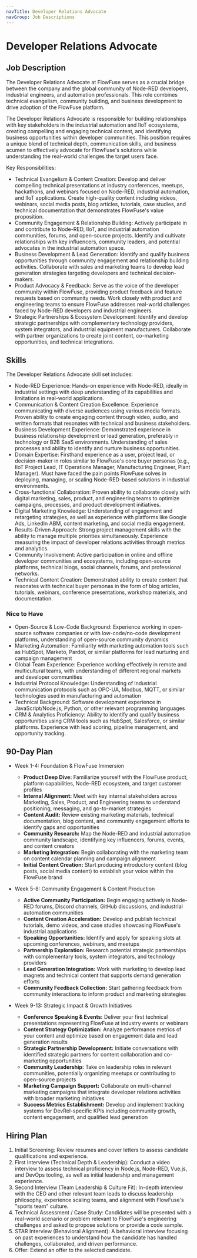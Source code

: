 ```yaml
---
navTitle: Developer Relations Advocate
navGroup: Job Descriptions
---
```


# Developer Relations Advocate

## Job Description

The Developer Relations Advocate at FlowFuse serves as a crucial bridge between the company and the global community of Node-RED developers, industrial engineers, and automation professionals. This role combines technical evangelism, community building, and business development to drive adoption of the FlowFuse platform.

The Developer Relations Advocate is responsible for building relationships with key stakeholders in the industrial automation and IIoT ecosystems, creating compelling and engaging technical content, and identifying business opportunities within developer communities. This position requires a unique blend of technical depth, communication skills, and business acumen to effectively advocate for FlowFuse's solutions while understanding the real-world challenges the target users face.

Key Responsibilities:

* Technical Evangelism & Content Creation: Develop and deliver compelling technical presentations at industry conferences, meetups, hackathons, and webinars focused on Node-RED, industrial automation, and IIoT applications. Create high-quality content including videos, webinars, social media posts, blog articles, tutorials, case studies, and technical documentation that demonstrates FlowFuse's value proposition.
* Community Engagement & Relationship Building: Actively participate in and contribute to Node-RED, IIoT, and industrial automation communities, forums, and open-source projects. Identify and cultivate relationships with key influencers, community leaders, and potential advocates in the industrial automation space.
* Business Development & Lead Generation: Identify and qualify business opportunities through community engagement and relationship building activities. Collaborate with sales and marketing teams to develop lead generation strategies targeting developers and technical decision-makers.
* Product Advocacy & Feedback: Serve as the voice of the developer community within FlowFuse, providing product feedback and feature requests based on community needs. Work closely with product and engineering teams to ensure FlowFuse addresses real-world challenges faced by Node-RED developers and industrial engineers.
* Strategic Partnerships & Ecosystem Development: Identify and develop strategic partnerships with complementary technology providers, system integrators, and industrial equipment manufacturers. Collaborate with partner organizations to create joint content, co-marketing opportunities, and technical integrations.

## Skills

The Developer Relations Advocate skill set includes:

* Node-RED Experience: Hands-on experience with Node-RED, ideally in industrial settings with deep understanding of its capabilities and limitations in real-world applications.
* Communication & Content Creation Excellence: Experience communicating with diverse audiences using various media formats. Proven ability to create engaging content through video, audio, and written formats that resonates with technical and business stakeholders.
* Business Development Experience: Demonstrated experience in business relationship development or lead generation, preferably in technology or B2B SaaS environments. Understanding of sales processes and ability to identify and nurture business opportunities.
* Domain Expertise: Firsthand experience as a user, project lead, or decision-maker in roles similar to FlowFuse's core buyer personas (e.g., IIoT Project Lead, IT Operations Manager, Manufacturing Engineer, Plant Manager). Must have faced the pain points FlowFuse solves in deploying, managing, or scaling Node-RED-based solutions in industrial environments.
* Cross-functional Collaboration: Proven ability to collaborate closely with digital marketing, sales, product, and engineering teams to optimize campaigns, processes, and product development initiatives.
* Digital Marketing Knowledge: Understanding of engagement and retargeting strategies, as well as experience with platforms like Google Ads, LinkedIn ABM, content marketing, and social media engagement.
* Results-Driven Approach: Strong project management skills with the ability to manage multiple priorities simultaneously. Experience measuring the impact of developer relations activities through metrics and analytics.
* Community Involvement: Active participation in online and offline developer communities and ecosystems, including open-source platforms, technical blogs, social channels, forums, and professional networks.
* Technical Content Creation: Demonstrated ability to create content that resonates with technical buyer personas in the form of blog articles, tutorials, webinars, conference presentations, workshop materials, and documentation.

### Nice to Have

* Open-Source & Low-Code Background: Experience working in open-source software companies or with low-code/no-code development platforms, understanding of open-source community dynamics
* Marketing Automation: Familiarity with marketing automation tools such as HubSpot, Marketo, Pardot, or similar platforms for lead nurturing and campaign management
* Global Team Experience: Experience working effectively in remote and multicultural teams, with understanding of different regional markets and developer communities
* Industrial Protocol Knowledge: Understanding of industrial communication protocols such as OPC-UA, Modbus, MQTT, or similar technologies used in manufacturing and automation
* Technical Background: Software development experience in JavaScript/Node.js, Python, or other relevant programming languages
* CRM & Analytics Proficiency: Ability to identify and qualify business opportunities using CRM tools such as HubSpot, Salesforce, or similar platforms. Experience with lead scoring, pipeline management, and opportunity tracking.



## 90-Day Plan

* Week 1-4: Foundation & FlowFuse Immersion
   * **Product Deep Dive:** Familiarize yourself with the FlowFuse product, platform capabilities, Node-RED ecosystem, and target customer profiles
   * **Internal Alignment:** Meet with key internal stakeholders across Marketing, Sales, Product, and Engineering teams to understand positioning, messaging, and go-to-market strategies
   * **Content Audit:** Review existing marketing materials, technical documentation, blog content, and community engagement efforts to identify gaps and opportunities
   * **Community Research:** Map the Node-RED and industrial automation community landscape, identifying key influencers, forums, events, and content creators
   * **Marketing Integration:** Begin collaborating with the marketing team on content calendar planning and campaign alignment
   * **Initial Content Creation:** Start producing introductory content (blog posts, social media content) to establish your voice within the FlowFuse brand

* Week 5-8: Community Engagement & Content Production
   * **Active Community Participation:** Begin engaging actively in Node-RED forums, Discord channels, GitHub discussions, and industrial automation communities
   * **Content Creation Acceleration:** Develop and publish technical tutorials, demo videos, and case studies showcasing FlowFuse's industrial applications
   * **Speaking Opportunities:** Identify and apply for speaking slots at upcoming conferences, webinars, and meetups
   * **Partnership Exploration:** Research potential strategic partnerships with complementary tools, system integrators, and technology providers
   * **Lead Generation Integration:** Work with marketing to develop lead magnets and technical content that supports demand generation efforts
   * **Community Feedback Collection:** Start gathering feedback from community interactions to inform product and marketing strategies

* Week 9-13: Strategic Impact & Growth Initiatives
   * **Conference Speaking & Events:** Deliver your first technical presentations representing FlowFuse at industry events or webinars
   * **Content Strategy Optimization:** Analyze performance metrics of your content and optimize based on engagement data and lead generation results
   * **Strategic Partnership Development:** Initiate conversations with identified strategic partners for content collaboration and co-marketing opportunities
   * **Community Leadership:** Take on leadership roles in relevant communities, potentially organizing meetups or contributing to open-source projects
   * **Marketing Campaign Support:** Collaborate on multi-channel marketing campaigns that integrate developer relations activities with broader marketing initiatives
   * **Success Metrics Establishment:** Develop and implement tracking systems for DevRel-specific KPIs including community growth, content engagement, and qualified lead generation


## Hiring Plan

1. Initial Screening: Review resumes and cover letters to assess candidate qualifications and experience.
2. First Interview (Technical Depth & Leadership): Conduct a video interview to assess technical proficiency in Node.js, Node-RED, Vue.js, and DevOps tooling, as well as initial leadership and management experience.
3. Second Interview (Team Leadership & Culture Fit): In-depth interview with the CEO and other relevant team leads to discuss leadership philosophy, experience scaling teams, and alignment with FlowFuse's "sports team" culture.
4. Technical Assessment / Case Study: Candidates will be presented with a real-world scenario or problem relevant to FlowFuse's engineering challenges and asked to propose solutions or provide a code sample.
5. STAR Interview (Behavioral Alignment): A behavioral interview focusing on past experiences to understand how the candidate has handled challenges, collaborated, and driven performance.
6. Offer: Extend an offer to the selected candidate.


